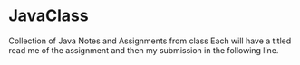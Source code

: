 # JavaClass
Collection of Java Notes and Assignments from class
Each will have a titled read me of the assignment and then my submission in the following
line.